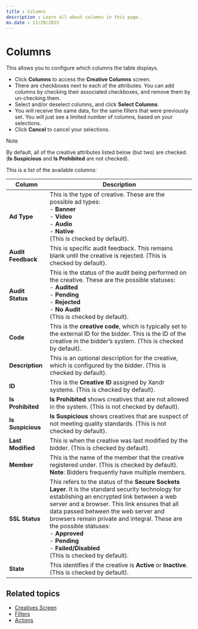 ```yaml
---
title : Columns
description : Learn all about columns in this page.
ms.date : 11/20/2023
---
```



# Columns

This allows you to configure which columns the table displays.

- Click **Columns** to access the **Creative Columns** screen.
- There are checkboxes next to each of the attributes. You can add
  columns by checking their associated checkboxes, and remove them by
  un-checking them.
- Select and/or deselect columns, and
  click **Select Columns**.
- You will receive the same data, for the same filters that were
  previously set. You will just see a limited number of columns, based
  on your selections.
- Click **Cancel** to cancel your
  selections.

> [!NOTE]
> By default, all of the creative attributes listed below (but two) are checked. (**Is Suspicious** and **Is Prohibited** are not checked).

This is a list of the available columns:

| Column         | Description                                                                                                                                                                                                                                                                                                                                                                  |
|----------------|------------------------------------------------------------------------------------------------------------------------------------------------------------------------------------------------------------------------------------------------------------------------------------------------------------------------------------------------------------------------------|
| **Ad Type**        | This is the type of creative. These are the possible ad types: <br>- **Banner** <br> - **Video** <br> - **Audio** <br> - **Native** <br>(This is checked by default).                                                                                                                                                                                                                                                       |
| **Audit Feedback** | This is specific audit feedback. This remains blank until the creative is rejected. (This is checked by default).                                                                                                                                                                                                                                                            |
| **Audit Status**   | This is the status of the audit being performed on the creative. These are the possible statuses: <br> - **Audited** <br> - **Pending** <br> - **Rejected** <br> - **No Audit** <br>(This is checked by default).                                                                                                                                                                                                            |
| **Code**           | This is the **creative code**, which is typically set to the external ID for the bidder. This is the ID of the creative in the bidder’s system. (This is checked by default).                                                                                                                                                                                                    |
| **Description**    | This is an optional description for the creative, which is configured by the bidder. (This is checked by default).                                                                                                                                                                                                                                                           |
| **ID**            | This is the **Creative ID** assigned by Xandr systems. (This is checked by default).                                                                                                                                                                                                                                                                                             |
| **Is Prohibited** | **Is Prohibited** shows creatives that are not allowed in the system. (This is not checked by default).                                                                                                                                                                                                                                                                          |
| **Is Suspicious** | **Is Suspicious** shows creatives that are suspect of not meeting quality standards. (This is not checked by default).                                                                                                                                                                                                                                                           |
| **Last Modified** | This is when the creative was last modified by the bidder. (This is checked by default).                                                                                                                                                                                                                                                                                     |
| **Member**        | This is the name of the member that the creative registered under. (This is checked by default). <br> **Note**: Bidders frequently have multiple members.                                                                                                                                                                                                                             |
| **SSL Status**     | This refers to the status of the **Secure Sockets Layer**. It is the standard security technology for establishing an encrypted link between a web server and a browser. This link ensures that all data passed between the web server and browsers remain private and integral. These are the possible statuses: <br>- **Approved** <br> - **Pending** <br> - **Failed/Disabled** <br>(This is checked by default). |
| **State**          | This identifies if the creative is **Active** or **Inactive**. (This is checked by default).                                                                                                                                                                                                                                                                                         |

## Related topics

- [Creatives Screen](creatives-screen.md)
- [Filters](filters.md)
- [Actions](actions.md)